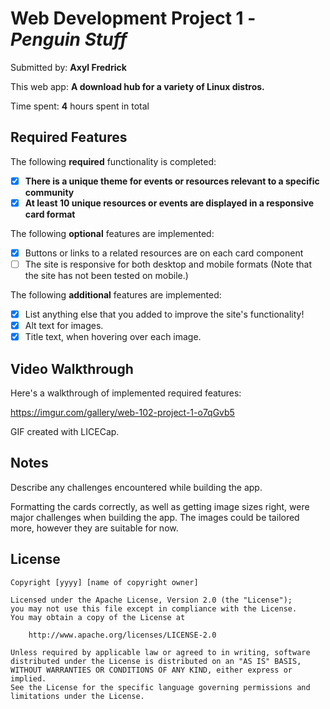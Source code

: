 # Web Development Project 1 - *Penguin Stuff*

Submitted by: **Axyl Fredrick**

This web app: **A download hub for a variety of Linux distros.**

Time spent: **4** hours spent in total

## Required Features

The following **required** functionality is completed:

- [X] **There is a unique theme for events or resources relevant to a specific community**
- [X] **At least 10 unique resources or events are displayed in a responsive card format**

The following **optional** features are implemented:

- [X] Buttons or links to a related resources are on each card component
- [ ] The site is responsive for both desktop and mobile formats 
(Note that the site has not been tested on mobile.)

The following **additional** features are implemented:

* [X] List anything else that you added to improve the site's functionality!
* [X] Alt text for images.
* [X] Title text, when hovering over each image.

## Video Walkthrough

Here's a walkthrough of implemented required features:

https://imgur.com/gallery/web-102-project-1-o7qGvb5
<!-- Replace this with whatever GIF tool you used! -->
GIF created with LICECap.  
<!-- Recommended tools:
[Kap](https://getkap.co/) for macOS
[ScreenToGif](https://www.screentogif.com/) for Windows
[peek](https://github.com/phw/peek) for Linux. -->

## Notes

Describe any challenges encountered while building the app.

Formatting the cards correctly, as well as getting image sizes right, were major challenges when building the app. The images could be tailored more, however they are suitable for now.

## License

    Copyright [yyyy] [name of copyright owner]

    Licensed under the Apache License, Version 2.0 (the "License");
    you may not use this file except in compliance with the License.
    You may obtain a copy of the License at

        http://www.apache.org/licenses/LICENSE-2.0

    Unless required by applicable law or agreed to in writing, software
    distributed under the License is distributed on an "AS IS" BASIS,
    WITHOUT WARRANTIES OR CONDITIONS OF ANY KIND, either express or implied.
    See the License for the specific language governing permissions and
    limitations under the License.
